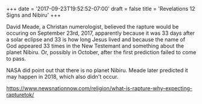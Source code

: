 +++
date = '2017-09-23T19:52:52-07:00'
draft = false
title = 'Revelations 12 Signs and Nibiru'
+++

David Meade, a Christan numerologist, believed the rapture would be occuring on September 23rd, 2017, apparently because it was 33 days after a solar eclipse and 33 is how long Jesus lived and because the name of God appeared 33 times in the New Testemant and something about the planet Nibiru.  Or, possibly in October, after the first prediction failed to come to pass.

NASA did point out that there is no planet Nibiru.  Meade later predicted it may happen in 2018, which also didn't occur.

https://www.newsnationnow.com/religion/what-is-rapture-why-expecting-rapturetok/


